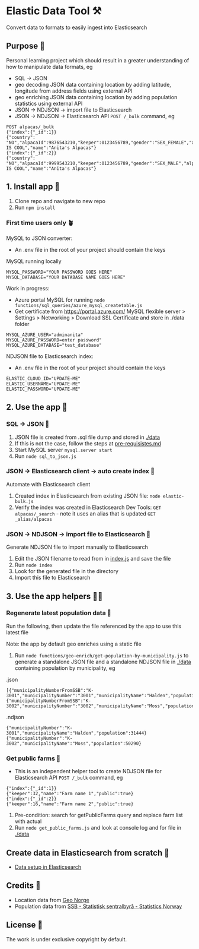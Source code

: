 # Elastic Data Tool ⚒️

Convert data to formats to easily ingest into Elasticsearch

## Purpose 💖

Personal learning project which should result in a greater understanding of how to manipulate data formats, eg

- SQL -> JSON
- geo decoding JSON data containing location by adding latitude, longitude from address fields using external API
- geo enriching JSON data containing location by adding population statistics using external API
- JSON -> NDJSON -> import file to Elasticsearch
- JSON -> NDJSON -> Elasticsearch API `POST /_bulk` command, eg

```
POST alpacas/_bulk
{"index":{"_id":1}}
{"country": "NO","alpacaId":9876543210,"keeper":0123456789,"gender":"SEX_FEMALE","alpacaShortName":"ANITA IS COOL","name":"Anita's Alpacas"}
{"index":{"_id":2}}
{"country": "NO","alpacaId":9999543210,"keeper":0123456789,"gender":"SEX_MALE","alpacaShortName":"THOR IS COOL","name":"Anita's Alpacas"}
```

## 1. Install app 🐣

1. Clone repo and navigate to new repo
2. Run `npm install`

### First time users only 🪴

MySQL to JSON converter:

- An .env file in the root of your project should contain the keys

MySQL running locally

```
MYSQL_PASSWORD="YOUR PASSWORD GOES HERE"
MYSQL_DATABASE="YOUR DATABASE NAME GOES HERE"
```

Work in progress:

- Azure portal MySQL for running `node functions/sql_queries/azure_mysql_createtable.js`
- Get certificate from https://portal.azure.com/ MySQL flexible server > Settings > Networking > Download SSL Certificate and store in ./data folder

```
MYSQL_AZURE_USER="adminanita"
MYSQL_AZURE_PASSWORD=enter password"
MYSQL_AZURE_DATABASE="test_database"
```

NDJSON file to Elasticsearch index:

- An .env file in the root of your project should contain the keys

```
ELASTIC_CLOUD_ID="UPDATE-ME"
ELASTIC_USERNAME="UPDATE-ME"
ELASTIC_PASSWORD="UPDATE-ME"
```

## 2. Use the app 🎷

### SQL -> JSON 👾

1. JSON file is created from .sql file dump and stored in [./data](./data)
2. If this is not the case, follow the steps at [pre-requisistes.md](pre-requisistes.md)
3. Start MySQL server `mysql.server start`
4. Run `node sql_to_json.js`

### JSON -> Elasticsearch client -> auto create index 🤖

Automate with Elasticsearch client

1. Created index in Elasticsearch from existing JSON file: `node elastic-bulk.js`
2. Verify the index was created in Elasticsearch Dev Tools: `GET alpacas/_search` - note it uses an alias that is updated `GET _alias/alpacas`

### JSON -> NDJSON -> import file to Elasticsearch 💾

Generate NDJSON file to import manually to Elasticsearch

1. Edit the JSON filename to read from in [index.js](./index.js) and save the file
2. Run `node index`
3. Look for the generated file in the directory
4. Import this file to Elasticsearch

## 3. Use the app helpers 🐕‍🦺

### Regenerate latest population data 👶

Run the following, then update the file referenced by the app to use this latest file

Note: the app by default geo enriches using a static file

1. Run `node functions/geo-enrich/get-population-by-municipality.js` to generate a standalone JSON file and a standalone NDJSON file in [./data](./data) containing population by municipality, eg

.json

```
[{"municipalityNumberFromSSB":"K-3001","municipalityNumber":"3001","municipalityName":"Halden","population":31444},{"municipalityNumberFromSSB":"K-3002","municipalityNumber":"3002","municipalityName":"Moss","population":50290}]
```

.ndjson

```
{"municipalityNumber":"K-3001","municipalityName":"Halden","population":31444}
{"municipalityNumber":"K-3002","municipalityName":"Moss","population":50290}
```

### Get public farms 🦙

- This is an independent helper tool to create NDJSON file for Elasticsearch API `POST /_bulk` command, eg

```
{"index":{"_id":1}}
{"keeper":32,"name":"Farm name 1","public":true}
{"index":{"_id":2}}
{"keeper":16,"name":"Farm name 2","public":true}
```

1. Pre-condition: search for getPublicFarms query and replace farm list with actual
1. Run `node get_public_farms.js` and look at console log and for file in [./data](./data)

## Create data in Elasticsearch from scratch 🎸

- [Data setup in Elasticsearch](elasticsearch-data-setup.md)

## Credits 👏

- Location data from [Geo Norge](https://www.geonorge.no/)
- Population data from [SSB - Statistisk sentralbyrå - Statistics Norway](https://www.ssb.no/)

## License 📝

The work is under exclusive copyright by default.
